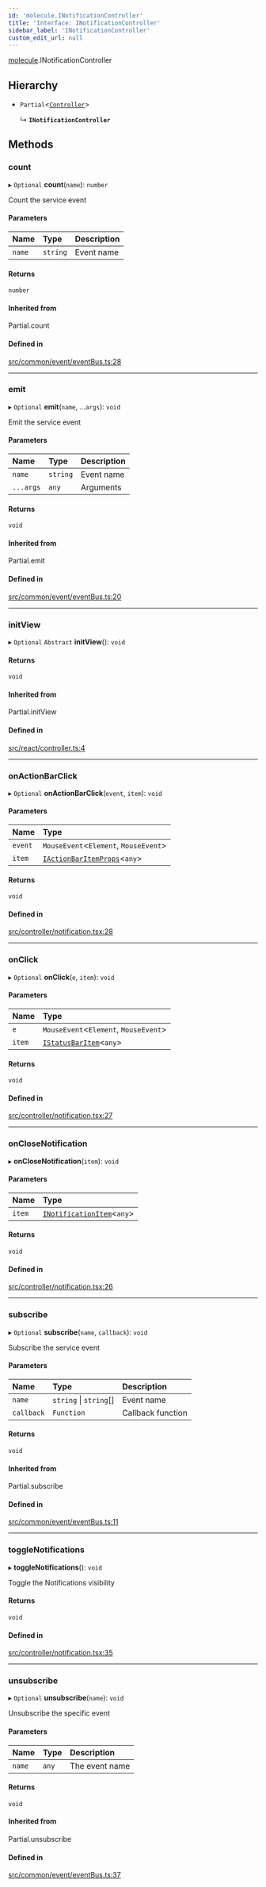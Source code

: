 ```yaml
---
id: 'molecule.INotificationController'
title: 'Interface: INotificationController'
sidebar_label: 'INotificationController'
custom_edit_url: null
---
```


[molecule](../namespaces/molecule).INotificationController

## Hierarchy

-   `Partial`<[`Controller`](../classes/molecule.react.Controller)\>

    ↳ **`INotificationController`**

## Methods

### count

▸ `Optional` **count**(`name`): `number`

Count the service event

#### Parameters

| Name   | Type     | Description |
| :----- | :------- | :---------- |
| `name` | `string` | Event name  |

#### Returns

`number`

#### Inherited from

Partial.count

#### Defined in

[src/common/event/eventBus.ts:28](https://github.com/DTStack/molecule/blob/3c64296/src/common/event/eventBus.ts#L28)

---

### emit

▸ `Optional` **emit**(`name`, ...`args`): `void`

Emit the service event

#### Parameters

| Name      | Type     | Description |
| :-------- | :------- | :---------- |
| `name`    | `string` | Event name  |
| `...args` | `any`    | Arguments   |

#### Returns

`void`

#### Inherited from

Partial.emit

#### Defined in

[src/common/event/eventBus.ts:20](https://github.com/DTStack/molecule/blob/3c64296/src/common/event/eventBus.ts#L20)

---

### initView

▸ `Optional` `Abstract` **initView**(): `void`

#### Returns

`void`

#### Inherited from

Partial.initView

#### Defined in

[src/react/controller.ts:4](https://github.com/DTStack/molecule/blob/3c64296/src/react/controller.ts#L4)

---

### onActionBarClick

▸ `Optional` **onActionBarClick**(`event`, `item`): `void`

#### Parameters

| Name    | Type                                                                    |
| :------ | :---------------------------------------------------------------------- |
| `event` | `MouseEvent`<`Element`, `MouseEvent`\>                                  |
| `item`  | [`IActionBarItemProps`](molecule.component.IActionBarItemProps)<`any`\> |

#### Returns

`void`

#### Defined in

[src/controller/notification.tsx:28](https://github.com/DTStack/molecule/blob/3c64296/src/controller/notification.tsx#L28)

---

### onClick

▸ `Optional` **onClick**(`e`, `item`): `void`

#### Parameters

| Name   | Type                                                |
| :----- | :-------------------------------------------------- |
| `e`    | `MouseEvent`<`Element`, `MouseEvent`\>              |
| `item` | [`IStatusBarItem`](molecule.IStatusBarItem)<`any`\> |

#### Returns

`void`

#### Defined in

[src/controller/notification.tsx:27](https://github.com/DTStack/molecule/blob/3c64296/src/controller/notification.tsx#L27)

---

### onCloseNotification

▸ **onCloseNotification**(`item`): `void`

#### Parameters

| Name   | Type                                                      |
| :----- | :-------------------------------------------------------- |
| `item` | [`INotificationItem`](molecule.INotificationItem)<`any`\> |

#### Returns

`void`

#### Defined in

[src/controller/notification.tsx:26](https://github.com/DTStack/molecule/blob/3c64296/src/controller/notification.tsx#L26)

---

### subscribe

▸ `Optional` **subscribe**(`name`, `callback`): `void`

Subscribe the service event

#### Parameters

| Name       | Type                   | Description       |
| :--------- | :--------------------- | :---------------- |
| `name`     | `string` \| `string`[] | Event name        |
| `callback` | `Function`             | Callback function |

#### Returns

`void`

#### Inherited from

Partial.subscribe

#### Defined in

[src/common/event/eventBus.ts:11](https://github.com/DTStack/molecule/blob/3c64296/src/common/event/eventBus.ts#L11)

---

### toggleNotifications

▸ **toggleNotifications**(): `void`

Toggle the Notifications visibility

#### Returns

`void`

#### Defined in

[src/controller/notification.tsx:35](https://github.com/DTStack/molecule/blob/3c64296/src/controller/notification.tsx#L35)

---

### unsubscribe

▸ `Optional` **unsubscribe**(`name`): `void`

Unsubscribe the specific event

#### Parameters

| Name   | Type  | Description    |
| :----- | :---- | :------------- |
| `name` | `any` | The event name |

#### Returns

`void`

#### Inherited from

Partial.unsubscribe

#### Defined in

[src/common/event/eventBus.ts:37](https://github.com/DTStack/molecule/blob/3c64296/src/common/event/eventBus.ts#L37)
